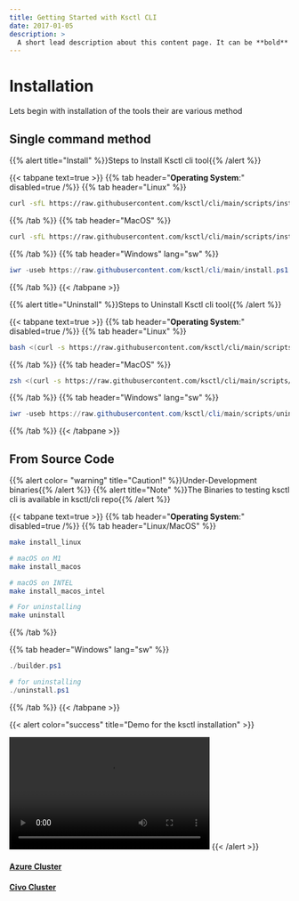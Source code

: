 ```yaml
---
title: Getting Started with Ksctl CLI
date: 2017-01-05
description: >
  A short lead description about this content page. It can be **bold** or _italic_ and can be split over multiple paragraphs.
---
```


# Installation

Lets begin with installation of the tools
their are various method

## Single command method

{{% alert title="Install" %}}Steps to Install Ksctl cli tool{{% /alert %}}

{{< tabpane text=true >}}
  {{% tab header="**Operating System**:" disabled=true /%}}
  {{% tab header="Linux" %}}
```bash
curl -sfL https://raw.githubusercontent.com/ksctl/cli/main/scripts/install.sh | python3 -
```
  {{% /tab %}}
  {{% tab header="MacOS" %}}
```bash
curl -sfL https://raw.githubusercontent.com/ksctl/cli/main/scripts/install.sh | python3 -
```
  {{% /tab %}}
  {{% tab header="Windows" lang="sw" %}}
```ps1
iwr -useb https://raw.githubusercontent.com/ksctl/cli/main/install.ps1 | iex
```
  {{% /tab %}}
{{< /tabpane >}}


{{% alert title="Uninstall" %}}Steps to Uninstall Ksctl cli tool{{% /alert %}}

{{< tabpane text=true >}}
  {{% tab header="**Operating System**:" disabled=true /%}}
  {{% tab header="Linux" %}}
```bash
bash <(curl -s https://raw.githubusercontent.com/ksctl/cli/main/scripts/uninstall.sh)
```
  {{% /tab %}}
  {{% tab header="MacOS" %}}
```bash
zsh <(curl -s https://raw.githubusercontent.com/ksctl/cli/main/scripts/uninstall.sh)
```
  {{% /tab %}}
  {{% tab header="Windows" lang="sw" %}}
```ps1
iwr -useb https://raw.githubusercontent.com/ksctl/cli/main/scripts/uninstall.ps1 | iex
```
  {{% /tab %}}
{{< /tabpane >}}


## From Source Code

{{% alert color= "warning" title="Caution!" %}}Under-Development binaries{{% /alert %}}
{{% alert title="Note" %}}The Binaries to testing ksctl cli is available in ksctl/cli repo{{% /alert %}}

{{< tabpane text=true >}}
  {{% tab header="**Operating System**:" disabled=true /%}}
  {{% tab header="Linux/MacOS" %}}
```bash
make install_linux

# macOS on M1
make install_macos

# macOS on INTEL
make install_macos_intel

# For uninstalling
make uninstall
```
  {{% /tab %}}

  {{% tab header="Windows" lang="sw" %}}
```ps1
./builder.ps1

# for uninstalling
./uninstall.ps1
```
  {{% /tab %}}
{{< /tabpane >}}



{{< alert color="success" title="Demo for the ksctl installation" >}}
  <!-- <iframe width="560" height="315" src="https://www.youtube.com/embed/iYwE3h0p7Zs" title="YouTube video player" frameborder="0" allow="accelerometer; autoplay; clipboard-write; encrypted-media; gyroscope; picture-in-picture" allowfullscreen></iframe> -->
  <video width="360" height="202" controls>
  <source src="/videos/ksctl-install.mp4" type="video/mp4" />
    Your browser does not support the video tag.
  </video>
{{< /alert >}}


#### [Azure Cluster](/docs/cloud-providers/azure/)
#### [Civo Cluster](/docs/cloud-providers/civo/)

